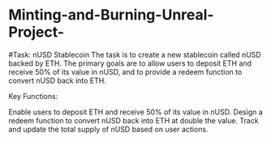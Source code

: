 # Minting-and-Burning-Unreal-Project-
#Task: nUSD Stablecoin
The task is to create a new stablecoin called nUSD backed by ETH. The primary goals are to allow users to deposit ETH and receive 50% of its value in nUSD, and to provide a redeem function to convert nUSD back into ETH.

Key Functions:

Enable users to deposit ETH and receive 50% of its value in nUSD.
Design a redeem function to convert nUSD back into ETH at double the value.
Track and update the total supply of nUSD based on user actions.
